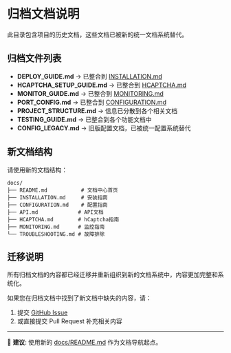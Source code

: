 # 归档文档说明

此目录包含项目的历史文档，这些文档已被新的统一文档系统替代。

## 归档文件列表

- **DEPLOY_GUIDE.md** → 已整合到 [INSTALLATION.md](../INSTALLATION.md)
- **HCAPTCHA_SETUP_GUIDE.md** → 已整合到 [HCAPTCHA.md](../HCAPTCHA.md)
- **MONITOR_GUIDE.md** → 已整合到 [MONITORING.md](../MONITORING.md)
- **PORT_CONFIG.md** → 已整合到 [CONFIGURATION.md](../CONFIGURATION.md)
- **PROJECT_STRUCTURE.md** → 信息已分散到各个相关文档
- **TESTING_GUIDE.md** → 已整合到各个功能文档中
- **CONFIG_LEGACY.md** → 旧版配置文档，已被统一配置系统替代

## 新文档结构

请使用新的文档结构：

```
docs/
├── README.md           # 文档中心首页
├── INSTALLATION.md     # 安装指南
├── CONFIGURATION.md    # 配置指南
├── API.md             # API文档
├── HCAPTCHA.md        # hCaptcha指南
├── MONITORING.md      # 监控指南
└── TROUBLESHOOTING.md # 故障排除
```

## 迁移说明

所有归档文档的内容都已经迁移并重新组织到新的文档系统中，内容更加完整和系统化。

如果您在归档文档中找到了新文档中缺失的内容，请：
1. 提交 [GitHub Issue](https://github.com/0xsongsu/cf-clearance-scraper/issues)
2. 或直接提交 Pull Request 补充相关内容

---

📖 **建议**: 使用新的 [docs/README.md](../README.md) 作为文档导航起点。